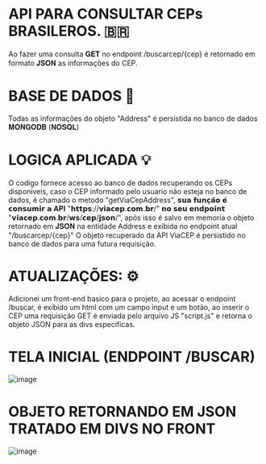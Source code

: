 # API PARA CONSULTAR CEPs BRASILEROS. 🇧🇷
Ao fazer uma consulta 𝐆𝐄𝐓 no endpoint /buscarcep/{cep} é retornado em formato 𝐉𝐒𝐎𝐍 as informações do CEP.

# BASE DE DADOS 🎲
Todas as informações do objeto "Address" é persistida no banco de dados 𝐌𝐎𝐍𝐆𝐎𝐃𝐁 (𝐍𝐎𝐒𝐐𝐋)

# LOGICA APLICADA 💡 
O codigo fornece acesso ao banco de dados recuperando os CEPs disponiveis, caso o CEP informado pelo usuario
não esteja no banco de dados, é chamado o metodo "getViaCepAddress", 𝘀𝘂𝗮 𝗳𝘂𝗻𝗰̧𝗮̃𝗼 𝗲́ 𝗰𝗼𝗻𝘀𝘂𝗺𝗶𝗿 𝗮 𝐀𝐏𝐈 "𝗵𝘁𝘁𝗽𝘀://𝘃𝗶𝗮𝗰𝗲𝗽.𝗰𝗼𝗺.𝗯𝗿/" 𝗻𝗼 𝘀𝗲𝘂 𝗲𝗻𝗱𝗽𝗼𝗶𝗻𝘁 "𝘃𝗶𝗮𝗰𝗲𝗽.𝗰𝗼𝗺.𝗯𝗿/𝘄𝘀/𝗰𝗲𝗽/𝗷𝘀𝗼𝗻/",
após isso é salvo em memoria o objeto retornado em 𝐉𝐒𝐎𝐍 na entidade Address e exibida no endpoint atual "/buscarcep/{cep}" 
O objeto recuperado da API ViaCEP é persistido no banco de dados para uma futura requisição.

# ATUALIZAÇÕES: ⚙

Adicionei um front-end basico para o projeto, ao acessar o endpoint /buscar, é exibido um html com um campo input e um botão,
ao inserir o CEP uma requisição GET é enviada pelo arquivo JS "script.js" e retorna o objeto JSON para as divs especificas.


# TELA INICIAL (ENDPOINT /BUSCAR)
![image](https://github.com/01Dri/buscar-cep/assets/124473653/cdfb00f8-5357-4ed3-bcf2-68aa2e1f0fbe)

# OBJETO RETORNANDO EM JSON TRATADO EM DIVS NO FRONT 
![image](https://github.com/01Dri/buscar-cep/assets/124473653/2828c9c2-0ce7-4462-b2a9-fb0cf754535f)

